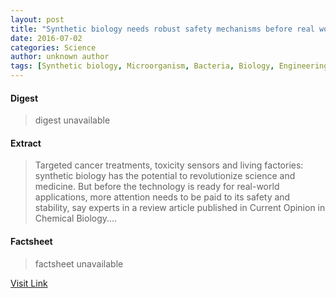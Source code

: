 ```yaml
---
layout: post
title: "Synthetic biology needs robust safety mechanisms before real world application"
date: 2016-07-02
categories: Science
author: unknown author
tags: [Synthetic biology, Microorganism, Bacteria, Biology, Engineering, Organism, Genome, Medicine, Nature, Health sciences, Life sciences, Organisms]
---
```



#### Digest
>digest unavailable

#### Extract
>Targeted cancer treatments, toxicity sensors and living factories: synthetic biology has the potential to revolutionize science and medicine. But before the technology is ready for real-world applications, more attention needs to be paid to its safety and stability, say experts in a review article published in Current Opinion in Chemical Biology....

#### Factsheet
>factsheet unavailable

[Visit Link](http://phys.org/news/2015-09-synthetic-biology-robust-safety-mechanisms.html)


